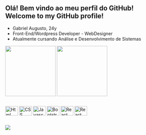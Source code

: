 <h2>Olá! Bem vindo ao meu perfil do GitHub! <br>
Welcome to my GitHub profile!
</h2>

- Gabriel Augusto, 24y
- Front-End/Wordpress Developer - WebDesigner
- Atualmente cursando Análise e Desenvolvimento de Sistemas

<div>
  
<img height = "160em" src="https://github-readme-stats.vercel.app/api?username=GabrielAugustoGSouza&theme=tokyonight">
<img height = "160em" src="https://github-readme-stats.vercel.app/api/top-langs/?username=GabrielAugustoGSouza&theme=tokyonight">
  
</div>

##

<div style="display: inline-block">
  
  <img align="center" alt="Html" height="30" width="40" src="https://cdn.jsdelivr.net/gh/devicons/devicon/icons/html5/html5-original.svg" />
  <img align="center" alt="CSS" height="30" width="40" src="https://cdn.jsdelivr.net/gh/devicons/devicon/icons/css3/css3-original.svg" />
  <img align="center" alt="Javascript" height="30" width="40" src="https://cdn.jsdelivr.net/gh/devicons/devicon/icons/javascript/javascript-original.svg" />
  <img align="center" alt="Bootstrap" height="30" width="40" src="https://cdn.jsdelivr.net/gh/devicons/devicon/icons/bootstrap/bootstrap-original.svg" />
  <img align="center" alt="React" height="30" width="40" src="https://cdn.jsdelivr.net/gh/devicons/devicon/icons/react/react-original.svg" />
  <img align="center" alt="React" height="30" width="40" src="https://cdn.jsdelivr.net/gh/devicons/devicon/icons/php/php-original.svg">

          
</div>

##

<div>
  
  <a href="https://www.linkedin.com/in/gabrielaugustogsouza/" target="_blank"> <img src="https://img.shields.io/badge/LinkedIn-0077B5?style=for-the-badge&logo=linkedin&logoColor=white" target="_blank"> </a>
  
</div>


<!---
GabrielAugustoGSouza/GabrielAugustoGSouza is a ✨ special ✨ repository because its `README.md` (this file) appears on your GitHub profile.
You can click the Preview link to take a look at your changes.
--->
